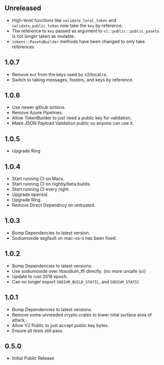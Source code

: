 ## Unreleased

* High-level functions like `validate_local_token` and `validate_public_token` now take the `key` by reference.
* The reference to `key` passed as argument to `v1::public::public_paseto` is not longer taken as mutable.
* `tokens::PasetoBuilder` methods have been changed to only take references

## 1.0.7

* Remove `mut` from the keys used by v2/local.rs.
* Switch to taking messages, footers, and keys by reference.

## 1.0.6

* Use newer github actions.
* Remove Azure Pipelines.
* Allow TokenBuilder to just need a public key for validation.
* Make JSON Payload Validation public so anyone can use it.

## 1.0.5

* Upgrade Ring

## 1.0.4

* Start running CI on Macs.
* Start running CI on nightly/beta builds.
* Start running CI every night.
* Upgrade openssl.
* Upgrade Ring.
* Remove Direct Dependncy on untrusted.

## 1.0.3

* Bump Dependencies to latest version.
* Sodiumoxide segfault on mac-os-x has been fixed.

## 1.0.2

* Bump Dependencies to latest versions.
* Use sodiumoxide over libsodium_ffi directly. (no more unsafe \o/)
* Update to rust 2018 epoch.
* Can no longer export `SODIUM_BUILD_STATIC`, and `SODIUM_STATIC`

## 1.0.1

* Bump Dependencies to latest versions.
* Remove some unneeded crypto crates to lower total surface area of attack.
* Allow V2 Public to just accept public key bytes.
* Ensure all tests still pass.

## 0.5.0

* Initial Public Release
